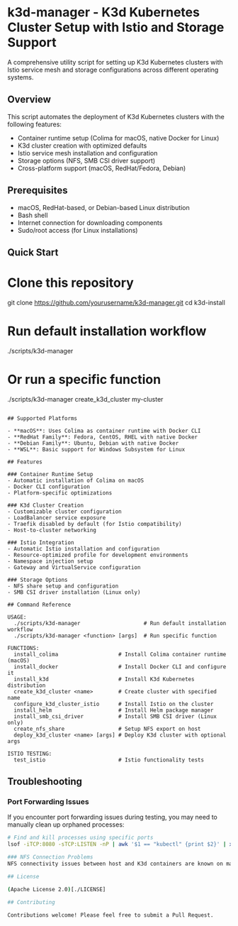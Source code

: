 # k3d-manager - K3d Kubernetes Cluster Setup with Istio and Storage Support

A comprehensive utility script for setting up K3d Kubernetes clusters with Istio service mesh and storage configurations across different operating systems.

## Overview

This script automates the deployment of K3d Kubernetes clusters with the following features:
- Container runtime setup (Colima for macOS, native Docker for Linux)
- K3d cluster creation with optimized defaults
- Istio service mesh installation and configuration
- Storage options (NFS, SMB CSI driver support)
- Cross-platform support (macOS, RedHat/Fedora, Debian)

## Prerequisites

- macOS, RedHat-based, or Debian-based Linux distribution
- Bash shell
- Internet connection for downloading components
- Sudo/root access (for Linux installations)

## Quick Start

# Clone this repository
git clone https://github.com/yourusername/k3d-manager.git
cd k3d-install


# Run default installation workflow
./scripts/k3d-manager

# Or run a specific function
./scripts/k3d-manager create_k3d_cluster my-cluster
```

## Supported Platforms

- **macOS**: Uses Colima as container runtime with Docker CLI
- **RedHat Family**: Fedora, CentOS, RHEL with native Docker
- **Debian Family**: Ubuntu, Debian with native Docker
- **WSL**: Basic support for Windows Subsystem for Linux

## Features

### Container Runtime Setup
- Automatic installation of Colima on macOS
- Docker CLI configuration
- Platform-specific optimizations

### K3d Cluster Creation
- Customizable cluster configuration
- LoadBalancer service exposure
- Traefik disabled by default (for Istio compatibility)
- Host-to-cluster networking

### Istio Integration
- Automatic Istio installation and configuration
- Resource-optimized profile for development environments
- Namespace injection setup
- Gateway and VirtualService configuration

### Storage Options
- NFS share setup and configuration
- SMB CSI driver installation (Linux only)

## Command Reference

USAGE:
  ./scripts/k3d-manager                    # Run default installation workflow
  ./scripts/k3d-manager <function> [args]  # Run specific function

FUNCTIONS:
  install_colima                   # Install Colima container runtime (macOS)
  install_docker                   # Install Docker CLI and configure it
  install_k3d                      # Install K3d Kubernetes distribution
  create_k3d_cluster <name>        # Create cluster with specified name
  configure_k3d_cluster_istio      # Install Istio on the cluster
  install_helm                     # Install Helm package manager
  install_smb_csi_driver           # Install SMB CSI driver (Linux only)
  create_nfs_share                 # Setup NFS export on host
  deploy_k3d_cluster <name> [args] # Deploy K3d cluster with optional args

ISTIO TESTING:
  test_istio                       # Istio functionality tests
```
## Troubleshooting

### Port Forwarding Issues
If you encounter port forwarding issues during testing, you may need to manually clean up orphaned processes:
```bash
# Find and kill processes using specific ports
lsof -iTCP:8080 -sTCP:LISTEN -nP | awk '$1 == "kubectl" {print $2}' | xargs kill

### NFS Connection Problems
NFS connectivity issues between host and K3d containers are known on macOS. The script includes diagnostic functions to help troubleshoot.

## License

(Apache License 2.0)[./LICENSE]

## Contributing

Contributions welcome! Please feel free to submit a Pull Request.
